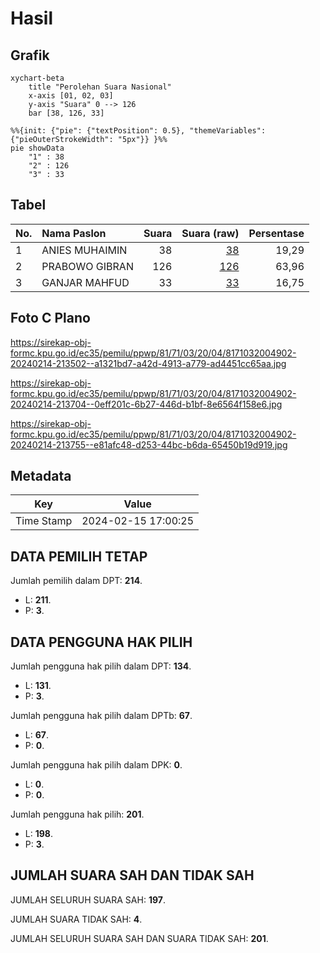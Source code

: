 # Hasil

## Grafik

```mermaid
xychart-beta
    title "Perolehan Suara Nasional"
    x-axis [01, 02, 03]
    y-axis "Suara" 0 --> 126
    bar [38, 126, 33]
```

```mermaid
%%{init: {"pie": {"textPosition": 0.5}, "themeVariables": {"pieOuterStrokeWidth": "5px"}} }%%
pie showData
    "1" : 38
    "2" : 126
    "3" : 33
```

## Tabel

| No. | Nama Paslon    | Suara | Suara (raw) | Persentase |
|:--- |:-------------- | -----:| -----------:| ----------:|
| 1   | ANIES MUHAIMIN | 38    | [38][p-1]   | 19,29      |
| 2   | PRABOWO GIBRAN | 126   | [126][p-2]  | 63,96      |
| 3   | GANJAR MAHFUD  | 33    | [33][p-3]   | 16,75      |


[p-1]: https://github.com/gigit-pemilu/pemilu-2024/blob/main/pilpres/hitung-suara/sub/81-maluku/sub/71-kota-ambon/sub/03-baguala/sub/2004-negeri-lama/sub/902-tps/sub/paslon-1.txt
[p-2]: https://github.com/gigit-pemilu/pemilu-2024/blob/main/pilpres/hitung-suara/sub/81-maluku/sub/71-kota-ambon/sub/03-baguala/sub/2004-negeri-lama/sub/902-tps/sub/paslon-2.txt
[p-3]: https://github.com/gigit-pemilu/pemilu-2024/blob/main/pilpres/hitung-suara/sub/81-maluku/sub/71-kota-ambon/sub/03-baguala/sub/2004-negeri-lama/sub/902-tps/sub/paslon-3.txt

## Foto C Plano

https://sirekap-obj-formc.kpu.go.id/ec35/pemilu/ppwp/81/71/03/20/04/8171032004902-20240214-213502--a1321bd7-a42d-4913-a779-ad4451cc65aa.jpg

https://sirekap-obj-formc.kpu.go.id/ec35/pemilu/ppwp/81/71/03/20/04/8171032004902-20240214-213704--0eff201c-6b27-446d-b1bf-8e6564f158e6.jpg

https://sirekap-obj-formc.kpu.go.id/ec35/pemilu/ppwp/81/71/03/20/04/8171032004902-20240214-213755--e81afc48-d253-44bc-b6da-65450b19d919.jpg


## Metadata

| Key        | Value               |
| ---------- | ------------------- |
| Time Stamp | 2024-02-15 17:00:25 |


## DATA PEMILIH TETAP

Jumlah pemilih dalam DPT: **214**.
 * L: **211**.
 * P: **3**.

## DATA PENGGUNA HAK PILIH

Jumlah pengguna hak pilih dalam DPT: **134**.
 * L: **131**.
 * P: **3**.

Jumlah pengguna hak pilih dalam DPTb: **67**.
 * L: **67**.
 * P: **0**.

Jumlah pengguna hak pilih dalam DPK: **0**.
 * L: **0**.
 * P: **0**.

Jumlah pengguna hak pilih: **201**.
 * L: **198**.
 * P: **3**.

## JUMLAH SUARA SAH DAN TIDAK SAH

JUMLAH SELURUH SUARA SAH: **197**.

JUMLAH SUARA TIDAK SAH: **4**.

JUMLAH SELURUH SUARA SAH DAN SUARA TIDAK SAH: **201**.



